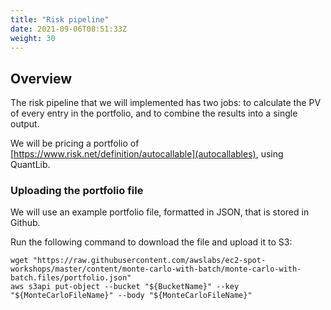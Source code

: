 ```yaml
---
title: "Risk pipeline"
date: 2021-09-06T08:51:33Z
weight: 30
---
```


<!-- ![Rendering pipeline](/images/rendering-with-batch/pipeline.png) -->

## Overview

The risk pipeline that we will implemented has two jobs: to calculate the PV of every entry in the portfolio, and to combine the results into a single output. 

We will be pricing a portfolio of [https://www.risk.net/definition/autocallable](autocallables), using QuantLib.


### Uploading the portfolio file

We will use an example portfolio file, formatted in JSON, that is stored in Github. 

Run the following command to download the file and upload it to S3:

```
wget "https://raw.githubusercontent.com/awslabs/ec2-spot-workshops/master/content/monte-carlo-with-batch/monte-carlo-with-batch.files/portfolio.json"
aws s3api put-object --bucket "${BucketName}" --key "${MonteCarloFileName}" --body "${MonteCarloFileName}"
```


